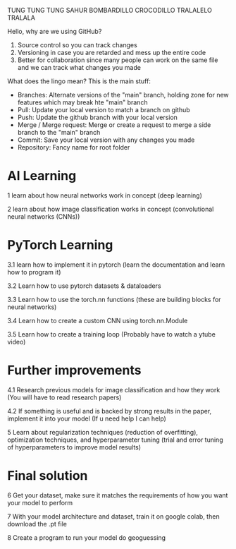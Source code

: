 TUNG TUNG TUNG SAHUR
BOMBARDILLO CROCODILLO
TRALALELO TRALALA

Hello, why are we using GitHub?
1) Source control so you can track changes
2) Versioning in case you are retarded and mess up the entire code
3) Better for collaboration since many people can work on the same file and we can track what changes you made

What does the lingo mean? This is the main stuff:
- Branches: Alternate versions of the "main" branch, holding zone for new features which may break hte "main" branch
- Pull: Update your local version to match a branch on github
- Push: Update the github branch with your local version
- Merge / Merge request: Merge or create a request to merge a side branch to the "main" branch
- Commit: Save your local version with any changes you made
- Repository: Fancy name for root folder

# AI Learning
1 learn about how neural networks work in concept (deep learning)

2 learn about how image classification works in concept (convolutional neural networks (CNNs))
# PyTorch Learning
3.1 learn how to implement it in pytorch (learn the documentation and learn how to program it)

3.2 Learn how to use pytorch datasets & dataloaders 

3.3 Learn how to use the torch.nn functions (these are building blocks for neural networks)

3.4 Learn how to create a custom CNN using torch.nn.Module

3.5 Learn how to create a training loop (Probably have to watch a ytube video)
# Further improvements
4.1 Research previous models for image classification and how they work (You will have to read research papers)

4.2 If something is useful and is backed by strong results in the paper, implement it into your model (If u need help I can help)

5 Learn about regularization techniques (reduction of overfitting), optimization techniques, and hyperparameter tuning (trial and error tuning of hyperparameters to improve model results)
# Final solution
6 Get your dataset, make sure it matches the requirements of how you want your model to perform

7 With your model architecture and dataset, train it on google colab, then download the .pt file

8 Create a program to run your model do geoguessing

